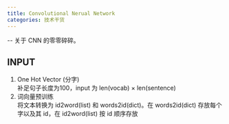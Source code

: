```yaml
---
title: Convolutional Nerual Network
categories: 技术干货
---
```


-- 关于 CNN 的零零碎碎。
<!-- more -->
## INPUT
1. One Hot Vector (分字)<br>
补足句子长度为100，input 为 len(vocab) &times; len(sentence) <br>
2. 词向量预训练 <br>
将文本转换为 id2word(list) 和 words2id(dict)。在 words2id(dict) 存放每个字以及其 id，在 id2word(list) 按 id 顺序存放


